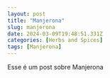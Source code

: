 ```yaml
---
layout: post
title: "Manjerona"
slug: manjerona
date: 2024-03-09T19:48:51.331Z
categories: [Herbs and Spices]
tags: [Manjerona]
---
```

Esse é um post sobre Manjerona